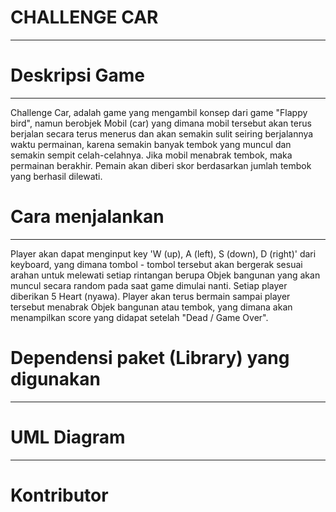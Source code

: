 # CHALLENGE CAR
---
# Deskripsi Game
---
Challenge Car, adalah game yang mengambil konsep dari game "Flappy bird", namun berobjek Mobil (car) yang dimana mobil tersebut akan terus berjalan secara terus menerus dan akan semakin sulit seiring berjalannya waktu permainan, karena semakin banyak tembok yang muncul dan semakin sempit celah-celahnya. Jika mobil menabrak tembok, maka permainan berakhir. Pemain akan diberi skor berdasarkan jumlah tembok yang berhasil dilewati.

# Cara menjalankan
---
Player akan dapat menginput key 'W (up), A (left), S (down), D (right)' dari keyboard, yang dimana tombol - tombol tersebut akan bergerak sesuai arahan untuk melewati setiap rintangan berupa Objek bangunan yang akan muncul secara random pada saat game dimulai nanti. Setiap player diberikan 5 Heart (nyawa). Player akan terus bermain sampai player tersebut menabrak Objek bangunan atau tembok, yang dimana akan menampilkan score yang didapat setelah "Dead / Game Over".

# Dependensi paket (Library) yang digunakan
---

# UML Diagram
---

# Kontributor
